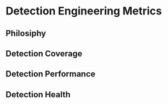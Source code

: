 # Detection Engineering Metrics

## Philosiphy

## Detection Coverage

## Detection Performance

## Detection Health

